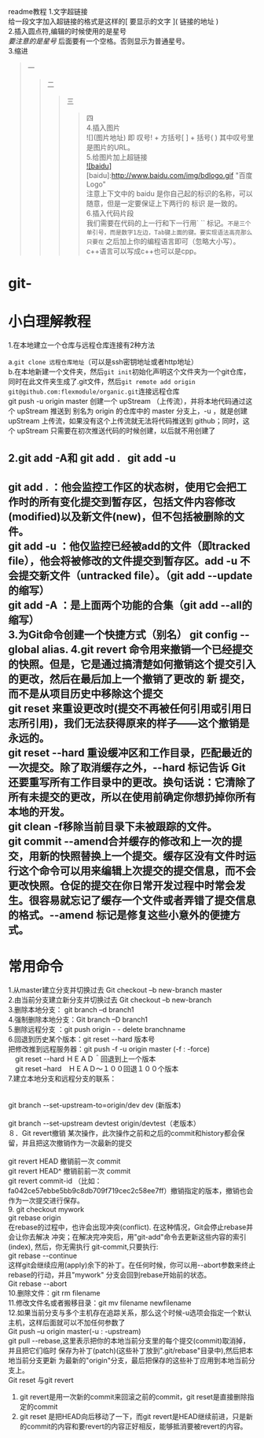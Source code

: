 readme教程
1.文字超链接<br>
给一段文字加入超链接的格式是这样的\[ 要显示的文字 \]( 链接的地址 )<br>
2.插入圆点符,编辑的时候使用的是星号 *<br>
要注意的是星号* 后面要有一个空格。否则显示为普通星号。<br>
3.缩进<br>
>一<br>
>>二<br>
>>>三<br>
>>>>四<br>
4.插入图片<br>
![]\(图片地址\)  即 叹号! + 方括号[ ] + 括号( ) 其中叹号里是图片的URL。<br>
5.给图片加上超链接<br>
[![baidu]](http://baidu.com)  <br>
[baidu]:http://www.baidu.com/img/bdlogo.gif "百度Logo"  <br>
注意上下文中的 baidu 是你自己起的标识的名称，可以随意，但是一定要保证上下两行的 标识 是一致的。<br>
6.插入代码片段<br>
我们需要在代码的上一行和下一行用` `` 标记。``` 不是三个单引号，而是数字1左边，Tab键上面的键。要实现语法高亮那么只要在 ``` 之后加上你的编程语言即可（忽略大小写）。c++语言可以写成c++也可以是cpp。<br>
# git-
小白理解教程
===========================
1.在本地建立一个仓库与远程仓库连接有2种方法<br>


 a.`git clone 远程仓库地址`（可以是ssh密钥地址或者http地址）<br>
 b.在本地新建一个文件夹，然后`git init`初始化声明这个文件夹为一个git仓库，同时在此文件夹生成了.git文件，然后`git remote add origin git@github.com:flexmodule/organic.git`连接远程仓库<br>
git push -u origin master   创建一个 upStream （上传流），并将本地代码通过这个 upStream 推送到 别名为 origin 的仓库中的 master 分支上，-u ，就是创建 upStream 上传流，如果没有这个上传流就无法将代码推送到 github；同时，这个 upStream 只需要在初次推送代码的时候创建，以后就不用创建了<br>


2.git add -A和 git add .   git add -u<br>
------------------------------------------

git add . ：他会监控工作区的状态树，使用它会把工作时的所有变化提交到暂存区，包括文件内容修改(modified)以及新文件(new)，但不包括被删除的文件。<br>
git add -u ：他仅监控已经被add的文件（即tracked file），他会将被修改的文件提交到暂存区。add -u 不会提交新文件（untracked file）。（git add --update的缩写）<br>
git add -A ：是上面两个功能的合集（git add --all的缩写）<br>
3.为Git命令创建一个快捷方式（别名）
  git config --global alias.<alias-name> <git-command>
4.git revert 命令用来撤销一个已经提交的快照。但是，它是通过搞清楚如何撤销这个提交引入的更改，然后在最后加上一个撤销了更改的 新 提交，而不是从项目历史中移除这个提交<br>
git reset 来重设更改时(提交不再被任何引用或引用日志所引用)，我们无法获得原来的样子——这个撤销是永远的。<br>
git reset --hard
重设缓冲区和工作目录，匹配最近的一次提交。除了取消缓存之外，--hard 标记告诉 Git 还要重写所有工作目录中的更改。换句话说：它清除了所有未提交的更改，所以在使用前确定你想扔掉你所有本地的开发。<br>
git clean -f移除当前目录下未被跟踪的文件。<br>
git commit --amend合并缓存的修改和上一次的提交，用新的快照替换上一个提交。缓存区没有文件时运行这个命令可以用来编辑上次提交的提交信息，而不会更改快照。仓促的提交在你日常开发过程中时常会发生。很容易就忘记了缓存一个文件或者弄错了提交信息的格式。--amend 标记是修复这些小意外的便捷方式。<br>
-------------------------------------------
常用命令
==================================


1.从master建立分支并切换过去  Git checkout –b new-branch master<br>
2.由当前分支建立新分支并切换过去 Git checkout –b new-branch<br>
3.删除本地分支： git branch –d branch1<br>
4.强制删除本地分支：Git branch –D branch1<br>
5.删除远程分支 ：git push origin - - delete branchname<br>
6.回退到历史某个版本：git reset --hard 版本号 <br>
把修改推到远程服务器：git push -f -u origin master (-f  : -force)<br>
　git reset --hard ＨＥＡＤ＾回退到上一个版本<br>
　git reset –hard　ＨＥＡＤ～１００回退１００个版本<br>
7.建立本地分支和远程分支的联系：<br><br><br>
git branch --set-upstream-to=origin/dev  dev (新版本)<br><br>
git branch --set-upstream devtest origin/devtest（老版本）<br>
８．Git revert撤销 某次操作，此次操作之前和之后的commit和history都会保留，并且把这次撤销作为一次最新的提交<br><br>
git revert HEAD                  撤销前一次 commit<br>
 git revert HEAD^               撤销前前一次 commit<br>
 git revert commit-id （比如：fa042ce57ebbe5bb9c8db709f719cec2c58ee7ff）撤销指定的版本，撤销也会作为一次提交进行保存。<br>
9. git checkout mywork<br>
git rebase origin<br>
在rebase的过程中，也许会出现冲突(conflict). 在这种情况，Git会停止rebase并会让你去解决 冲突；在解决完冲突后，用"git-add"命令去更新这些内容的索引(index), 然后，你无需执行 git-commit,只要执行:<br>
git rebase --continue<br>
这样git会继续应用(apply)余下的补丁。在任何时候，你可以用--abort参数来终止rebase的行动，并且"mywork" 分支会回到rebase开始前的状态。<br>
Git rebase --abort<br>
10.删除文件：git rm filename<br>
11.修改文件名或者搬移目录：git mv filename newfilename<br>
12.如果当前分支与多个主机存在追踪关系，那么这个时候-u选项会指定一个默认主机，这样后面就可以不加任何参数了<br>
Git push –u origin master(-u   :       -upstream)<br>
git pull --rebase,这里表示把你的本地当前分支里的每个提交(commit)取消掉，并且把它们临时 保存为补丁(patch)(这些补丁放到".git/rebase"目录中),然后把本地当前分支更新 为最新的"origin"分支，最后把保存的这些补丁应用到本地当前分支上。<br>
Git reset 与git revert <br>
1.	git revert是用一次新的commit来回滚之前的commit，git reset是直接删除指定的commit<br>
2.	git reset 是把HEAD向后移动了一下，而git revert是HEAD继续前进，只是新的commit的内容和要revert的内容正好相反，能够抵消要被revert的内容。<br>


